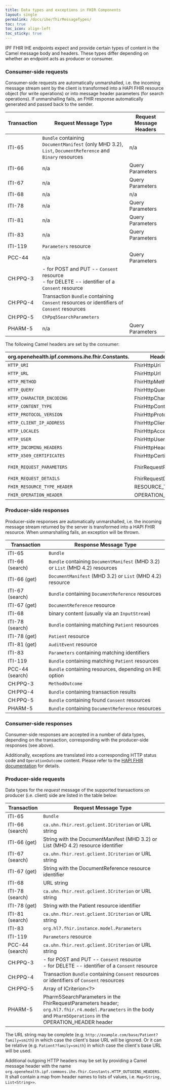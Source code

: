 ```yaml
---
title: Data types and exceptions in FHIR Components
layout: single
permalink: /docs/ihe/fhirMessageTypes/
toc: true
toc_icon: align-left
toc_sticky: true
---
```



IPF FHIR IHE endpoints expect and provide certain types of content in the Camel message body and headers.
These types differ depending on whether an endpoint acts as producer or consumer.

### Consumer-side requests

Consumer-side requests are automatically unmarshalled, i.e. the incoming message stream sent by the client 
is transformed into a HAPI FHIR resource object (for write operations) or into message header parameters
 (for search operations).
If unmarshalling fails, an FHIR response automatically generated and passed back to the sender.

| Transaction | Request Message Type                                                                                      | Request Message Headers |
|-------------|-----------------------------------------------------------------------------------------------------------|-------------------------|
| ITI-65      | `Bundle` containing `DocumentManifest` (only MHD 3.2), `List`, `DocumentReference` and `Binary` resources | n/a                     |
| ITI-66      | n/a                                                                                                       | Query Parameters        |
| ITI-67      | n/a                                                                                                       | Query Parameters        |
| ITI-68      | n/a                                                                                                       | n/a                     |
| ITI-78      | n/a                                                                                                       | Query Parameters        |
| ITI-81      | n/a                                                                                                       | Query Parameters        |
| ITI-83      | n/a                                                                                                       | Query Parameters        |
| ITI-119     | `Parameters` resource                                                                                     |                         | 
| PCC-44      | n/a                                                                                                       | Query Parameters        |
| CH:PPQ-3    | - for POST and PUT -- `Consent` resource<br/>- for DELETE -- identifier of a `Consent` resource           |                         | 
| CH:PPQ-4    | Transaction `Bundle` containing `Consent` resources or identifiers of `Consent` resources                 |                         |
| CH:PPQ-5    | `ChPpq5SearchParameters`                                                                                  |                         |
| PHARM-5     | n/a                                                                                                       | Query Parameters        |

The following Camel headers are set by the consumer:

| org.openehealth.ipf.commons.ihe.fhir.Constants. | Header Name               | Content                                                                                     |
|-------------------------------------------------|---------------------------|---------------------------------------------------------------------------------------------|
| `HTTP_URI`                                      | FhirHttpUri               | `HttpServletRequest#getRequestURI()`                                                        |
| `HTTP_URL`                                      | FhirHttpUrl               | `HttpServletRequest#getRequestURL().toString()`                                             |
| `HTTP_METHOD`                                   | FhirHttpMethod            | `HttpServletRequest#getMethod()`                                                            |
| `HTTP_QUERY`                                    | FhirHttpQuery             | `httpServletRequest.getQueryString()`                                                       |
| `HTTP_CHARACTER_ENCODING`                       | FhirHttpCharacterEncoding | `httpServletRequest.getCharacterEncoding()`                                                 |
| `HTTP_CONTENT_TYPE`                             | FhirHttpContentType       | `httpServletRequest.getContentType()`                                                       |
| `HTTP_PROTOCOL_VERSION`                         | FhirHttpProtocolVersion   | `httpServletRequest.getProtocol()`                                                          |
| `HTTP_CLIENT_IP_ADDRESS`                        | FhirHttpClientIpAddress   | `httpServletRequest.getRemoteAddr()`                                                        |
| `HTTP_LOCALES`                                  | FhirHttpAcceptLanguage    | `Collections.list(httpServletRequest.getLocales())`                                         |
| `HTTP_USER`                                     | FhirHttpUserPrincipal     | `httpServletRequest.getUserPrincipal()`                                                     |
| `HTTP_INCOMING_HEADERS`                         | FhirHttpHeaders           | `Map<String, List<String>>` of HTTP headers                                                 |
| `HTTP_X509_CERTIFICATES`                        | FhirHttpCertificates      | `httpServletRequest.getAttribute(X509Certificate.class.getName())`                          |
| `FHIR_REQUEST_PARAMETERS`                       | FhirRequestParameters     | for Queries: Subclass of `FhirSearchParameters`, containing all populated search parameters |
| `FHIR_REQUEST_DETAILS`                          | FhirRequestDetails        | HAPI FHIR `RequestDetails` object                                                           |
| `FHIR_RESOURCE_TYPE_HEADER`                     | RESOURCE_TYPE_HEADER      | Type of FHIR resource the current requests refers to                                        |
| `FHIR_OPERATION_HEADER`                         | OPERATION_HEADER          | FHIR operation of the current request                                                       |

### Producer-side responses

Producer-side responses are automatically unmarshalled, i.e. the incoming message stream returned by the server 
is transformed into a HAPI FHIR resource. When unmarshalling fails, an exception will be thrown.

| Transaction     | Response Message Type                                                          |
|-----------------|--------------------------------------------------------------------------------|
| ITI-65          | `Bundle`                                                                       |
| ITI-66 (search) | `Bundle` containing `DocumentManifest` (MHD 3.2) or `List` (MHD 4.2) resources |
| ITI-66 (get)    | `DocumentManifest` (MHD 3.2) or `List` (MHD 4.2) resource                      |
| ITI-67 (search) | `Bundle` containing `DocumentReference` resources                              |
| ITI-67 (get)    | `DocumentReference` resource                                                   |
| ITI-68          | binary content (usually via an `InputStream`)                                  |
| ITI-78 (search) | `Bundle` containing matching `Patient` resources                               |
| ITI-78 (get)    | `Patient` resource                                                             |
| ITI-81 (get)    | `AuditEvent` resource                                                          |
| ITI-83          | `Parameters` containing matching identifiers                                   |
| ITI-119         | `Bundle` containing matching `Patient` resources                               |
| PCC-44 (search) | `Bundle` containing resources, depending on IHE option                         |
| CH:PPQ-3        | `MethodOutcome`                                                                |
| CH:PPQ-4        | `Bundle` containing transaction results                                        |
| CH:PPQ-5        | `Bundle` containing found `Consent` resources                                  |
| PHARM-5         | `Bundle` containing `DocumentReference` resources                              |

### Consumer-side responses

Consumer-side responses are accepted in a number of data types, depending on the transaction, corresponding with
the producer-side responses (see above).

Additionally, exceptions are translated into a corresponding HTTP status code and `OperationOutcome` content.
Please refer to the [HAPI FHIR documentation](http://hapifhir.io/doc_rest_server.html#ExceptionError_Handling)
for details.

### Producer-side requests

Data types for the *request* message of the supported transactions on producer (i.e. client) side are listed in the table below:

| Transaction     | Request Message Type                                                                                                                                             |
|-----------------|------------------------------------------------------------------------------------------------------------------------------------------------------------------| 
| ITI-65          | `Bundle`                                                                                                                                                         |
| ITI-66 (search) | `ca.uhn.fhir.rest.gclient.ICriterion` or URL string                                                                                                              |
| ITI-66 (get)    | String with the DocumentManifest (MHD 3.2) or List (MHD 4.2)  resource identifier                                                                                |
| ITI-67 (search) | `ca.uhn.fhir.rest.gclient.ICriterion` or URL string                                                                                                              |
| ITI-67 (get)    | String with the DocumentReference resource identifier                                                                                                            |
| ITI-68          | URL string                                                                                                                                                       |
| ITI-78 (search) | `ca.uhn.fhir.rest.gclient.ICriterion` or URL string                                                                                                              |
| ITI-78 (get)    | String with the Patient resource identifier                                                                                                                      |
| ITI-81 (search) | `ca.uhn.fhir.rest.gclient.ICriterion` or URL string                                                                                                              |
| ITI-83          | `org.hl7.fhir.instance.model.Parameters`                                                                                                                         |
| ITI-119         | `Parameters` resource                                                                                                                                            |
| PCC-44 (search) | `ca.uhn.fhir.rest.gclient.ICriterion` or URL string                                                                                                              |
| CH:PPQ-3        | - for POST and PUT -- `Consent` resource<br/>- for DELETE -- identifier of a `Consent` resource                                                                  |
| CH:PPQ-4        | Transaction `Bundle` containing `Consent` resources or identifiers of `Consent` resources                                                                        |
| CH:PPQ-5        | Array of ICriterion<?>                                                                                                                                           |
| PHARM-5         | Pharm5SearchParameters in the FhirRequestParameters header; `org.hl7.fhir.r4.model.Parameters` in the body and `Pharm5Operations` in the OPERATION_HEADER header |

The URL string may be complete (e.g. `http://example.com/base/Patient?family=smith`) in which case the client's base URL will be ignored. 
Or it can be relative (e.g. `Patient?family=smith`) in which case the client's base URL will be used.

Additional outgoing HTTP headers may be set by providing a Camel message header with the 
name `org.openehealth.ipf.commons.ihe.fhir.Constants.HTTP_OUTGOING_HEADERS`.  
It shall contain a map from header names to lists of values, i.e. `Map<String, List<String>>`.
